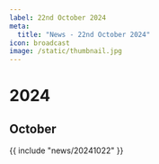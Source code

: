 ```yaml
---
label: 22nd October 2024
meta:
  title: "News - 22nd October 2024"
icon: broadcast
image: /static/thumbnail.jpg
---
```


# 2024
## October

{{ include "news/20241022" }}